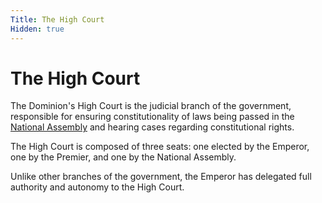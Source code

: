 ```yaml
---
Title: The High Court
Hidden: true
---
```


# The High Court

The Dominion's High Court is the judicial branch of the government, responsible for ensuring constitutionality of 
laws being passed in the [National Assembly](?national_assembly) and hearing cases regarding constitutional rights.

The High Court is composed of three seats: one elected by the Emperor, one by the Premier, and one by the National Assembly.

Unlike other branches of the government, the Emperor has delegated full authority and autonomy to the High Court. 
